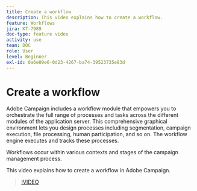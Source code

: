 ```yaml
---
title: Create a workflow
description: This video explains how to create a workflow.
feature: Workflows
jira: KT-7989
doc-type: feature video
activity: use
team: DOC
role: User
level: Beginner
exl-id: 0a6e09e6-0d23-4267-ba74-39523735e83d
---
```

# Create a workflow

Adobe Campaign includes a workflow module that empowers you to orchestrate the full range of processes and tasks across the different modules of the application server. This comprehensive graphical environment lets you design processes including segmentation, campaign execution, file processing, human participation, and so on. The workflow engine executes and tracks these processes.

Workflows occur within various contexts and stages of the campaign management process.

This video explains how to create a workflow in Adobe Campaign.

>[!VIDEO](https://video.tv.adobe.com/v/25559?quality=12&learn=on)
